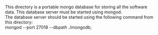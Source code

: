 This directory is a portable mongo database for storing all the software data. This database server must be started using mongod.
<br>
The database server should be started using the following command from this directory:
<br>
mongod --port 27018 --dbpath ./mongodb;